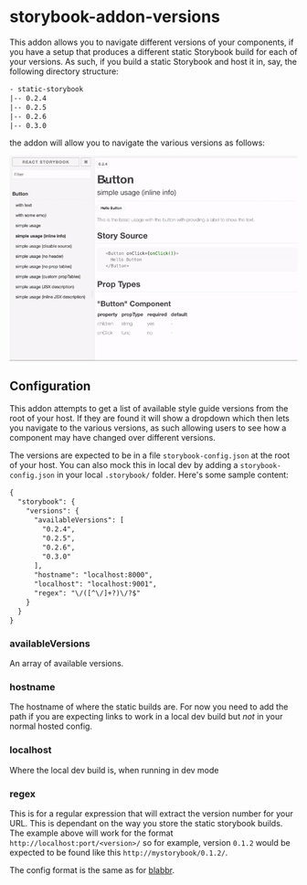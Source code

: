 # storybook-addon-versions

This addon allows you to navigate different versions of your components, if you have a setup that produces a different static Storybook build for each of your versions. As such, if you build a static Storybook and host it in, say, the following directory structure:
```
- static-storybook
|-- 0.2.4
|-- 0.2.5
|-- 0.2.6
|-- 0.3.0
```

the addon will allow you to navigate the various versions as follows:

![Versions demo](./docs/versions-demo.gif)

## Configuration

This addon attempts to get a list of available style guide versions from the root of your host. If they are found it will show a dropdown which then lets you navigate to the various versions, as such allowing users to see how a component may have changed over different versions.

The versions are expected to be in a file `storybook-config.json` at the root of your host. You can also mock this in local dev by adding a `storybook-config.json` in your local `.storybook/` folder. Here's some sample content:

```
{
  "storybook": {
    "versions": {
      "availableVersions": [
        "0.2.4",
        "0.2.5",
        "0.2.6",
        "0.3.0"
      ],
      "hostname": "localhost:8000",
      "localhost": "localhost:9001",
      "regex": "\/([^\/]+?)\/?$"
    }
  }
}
```

### availableVersions
An array of available versions.

### hostname
The hostname of where the static builds are. For now you need to add the path if you are expecting links to 
work in a local dev build but *not* in your normal hosted config.

### localhost
Where the local dev build is, when running in dev mode

### regex
This is for a regular expression that will extract the version number for your URL. This is dependant on the way you store the static storybook builds. The example above will work for the format `http://localhost:port/<version>/` so for example, version `0.1.2` would be expected to be found like this `http://mystorybook/0.1.2/`.

The config format is the same as for [blabbr](https://github.com/buildit/storybook-addon-blabbr).

